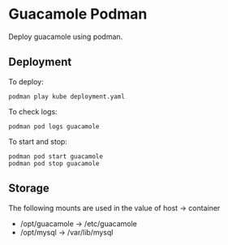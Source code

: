 # Guacamole Podman

Deploy guacamole using podman.

##  Deployment

To deploy:
```
podman play kube deployment.yaml

```

To check logs:
```
podman pod logs guacamole
```

To start and stop:
```
podman pod start guacamole
podman pod stop guacamole
```

## Storage

The following mounts are used in the value of host -> container

* /opt/guacamole -> /etc/guacamole
* /opt/mysql -> /var/lib/mysql


